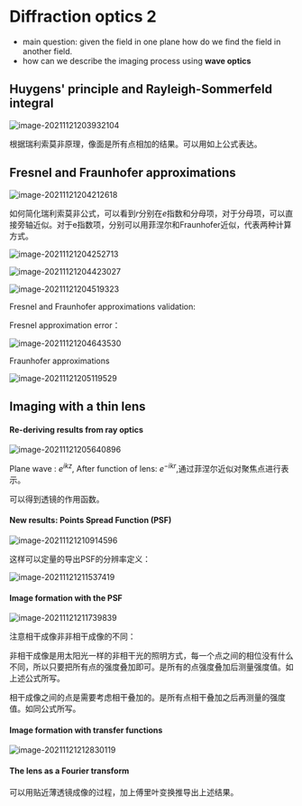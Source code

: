 # Diffraction optics 2

- main question: given the field in one plane how do we find the field in another field.
- how can we describe the imaging process using **wave optics**



## Huygens' principle and Rayleigh-Sommerfeld integral



![image-20211121203932104](https://raw.githubusercontent.com/star-twinking/CloudImage/main/ImgforBlog/image-20211121203932104.png)

根据瑞利索莫非原理，像面是所有点相加的结果。可以用如上公式表达。

## Fresnel and Fraunhofer  approximations

![image-20211121204212618](https://raw.githubusercontent.com/star-twinking/CloudImage/main/ImgforBlog/image-20211121204212618.png)

如何简化瑞利索莫非公式，可以看到$r$分别在$e$指数和分母项，对于分母项，可以直接旁轴近似。对于e指数项，分别可以用菲涅尔和Fraunhofer近似，代表两种计算方式。

![image-20211121204252713](https://raw.githubusercontent.com/star-twinking/CloudImage/main/ImgforBlog/image-20211121204252713.png)

![image-20211121204423027](https://raw.githubusercontent.com/star-twinking/CloudImage/main/ImgforBlog/image-20211121204423027.png)

![image-20211121204519323](https://raw.githubusercontent.com/star-twinking/CloudImage/main/ImgforBlog/image-20211121204519323.png)

Fresnel and Fraunhofer approximations validation:

Fresnel approximation error：

![image-20211121204643530](https://raw.githubusercontent.com/star-twinking/CloudImage/main/ImgforBlog/image-20211121204643530.png)

Fraunhofer approximations

![image-20211121205119529](https://raw.githubusercontent.com/star-twinking/CloudImage/main/ImgforBlog/image-20211121205119529.png)

## Imaging with a thin lens

#### Re-deriving results from ray optics

![image-20211121205640896](https://raw.githubusercontent.com/star-twinking/CloudImage/main/ImgforBlog/image-20211121205640896.png)

Plane wave : $e^{ikz}$, After function of lens: $e^{-ikr}$,通过菲涅尔近似对聚焦点进行表示。

可以得到透镜的作用函数。 

#### New results: Points Spread Function (PSF)

![image-20211121210914596](https://raw.githubusercontent.com/star-twinking/CloudImage/main/ImgforBlog/image-20211121210914596.png)

这样可以定量的导出PSF的分辨率定义：

![image-20211121211537419](https://raw.githubusercontent.com/star-twinking/CloudImage/main/ImgforBlog/image-20211121211537419.png)

#### Image formation with the PSF

![image-20211121211739839](https://raw.githubusercontent.com/star-twinking/CloudImage/main/ImgforBlog/image-20211121211739839.png)

注意相干成像非非相干成像的不同：

非相干成像是用太阳光一样的非相干光的照明方式，每一个点之间的相位没有什么不同，所以只要把所有点的强度叠加即可。是所有的点强度叠加后测量强度值。如上述公式所写。

相干成像之间的点是需要考虑相干叠加的。是所有点相干叠加之后再测量的强度值。如同公式所写。

#### Image formation with transfer functions

![image-20211121212830119](https://raw.githubusercontent.com/star-twinking/CloudImage/main/ImgforBlog/image-20211121212830119.png)

#### The lens as a Fourier transform

可以用贴近薄透镜成像的过程，加上傅里叶变换推导出上述结果。